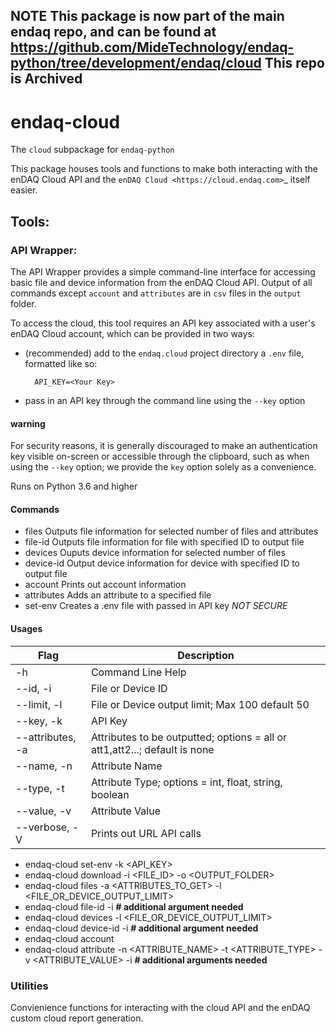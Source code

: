 **NOTE This package is now part of the main endaq repo, and can be found at <https://github.com/MideTechnology/endaq-python/tree/development/endaq/cloud> This repo is Archived** 
---

# endaq-cloud

The `cloud` subpackage for `endaq-python`

This package houses tools and functions to make both interacting with the enDAQ Cloud API and the `enDAQ Cloud <https://cloud.endaq.com>`_ itself easier.

## Tools:

### API Wrapper:

The API Wrapper provides a simple command-line interface for accessing basic file and device information from the enDAQ Cloud API. Output of all commands except `account` and `attributes` are in `csv` files in the `output` folder.

To access the cloud, this tool requires an API key associated with a user's enDAQ Cloud account, which can be provided in two ways:

* (recommended) add to the `endaq.cloud` project directory a `.env` file, formatted like so:

		API_KEY=<Your Key>

* pass in an API key through the command line using the `--key` option

#### warning
For security reasons, it is generally discouraged to make an authentication key visible on-screen or accessible through the clipboard, such as when using the `--key` option; we provide the `key` option solely as a convenience.

Runs on Python 3.6 and higher

#### Commands

- files               Outputs file information for selected number of files and attributes
- file-id             Outputs file information for file with specified ID to output file
- devices             Ouputs device information for selected number of files
- device-id           Output device information for device with specified ID to output file
- account             Prints out account information
- attributes          Adds an attribute to a specified file
- set-env             Creates a .env file with passed in API key *NOT SECURE*

#### Usages

Flag | Description 
---|---
-h                  | Command Line Help
--id, -i            | File or Device ID
--limit, -l         | File or Device output limit; Max 100 default 50
--key, -k           | API Key
--attributes, -a    | Attributes to be outputted; options = all or att1,att2...; default is none
--name, -n          | Attribute Name
--type, -t          | Attribute Type; options = int, float, string, boolean
--value, -v         | Attribute Value
--verbose, -V       | Prints out URL API calls


- endaq-cloud set-env -k <API_KEY>
- endaq-cloud download -i <FILE_ID> -o <OUTPUT_FOLDER>
- endaq-cloud files -a <ATTRIBUTES_TO_GET> -l <FILE_OR_DEVICE_OUTPUT_LIMIT>
- endaq-cloud file-id -i **# additional argument needed**
- endaq-cloud devices -l <FILE_OR_DEVICE_OUTPUT_LIMIT>
- endaq-cloud device-id -i **# additional argument needed**
- endaq-cloud account
- endaq-cloud attribute -n <ATTRIBUTE_NAME> -t <ATTRIBUTE_TYPE> -v <ATTRIBUTE_VALUE> -i **# additional arguments needed**



### Utilities

Convienience functions for interacting with the cloud API and the enDAQ custom cloud report generation.
